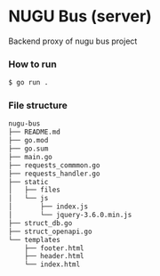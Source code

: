 # NUGU Bus (server)
Backend proxy of nugu bus project


### How to run
```bash
$ go run .
```

### File structure
```bash
nugu-bus
├── README.md
├── go.mod
├── go.sum
├── main.go
├── requests_commmon.go
├── requests_handler.go
├── static
│   ├── files
│   └── js
│       ├── index.js
│       └── jquery-3.6.0.min.js
├── struct_db.go
├── struct_openapi.go
└── templates
    ├── footer.html
    ├── header.html
    └── index.html
```
